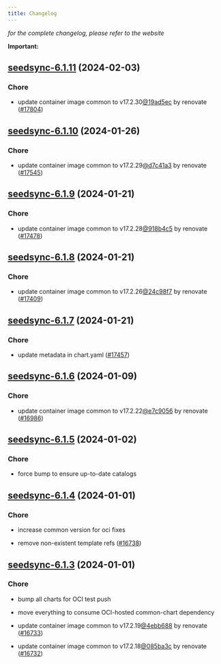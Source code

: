 ```yaml
---
title: Changelog
---
```



*for the complete changelog, please refer to the website*

**Important:**



## [seedsync-6.1.11](https://github.com/truecharts/charts/compare/seedsync-6.1.10...seedsync-6.1.11) (2024-02-03)

### Chore



- update container image common to v17.2.30[@19ad5ec](https://github.com/19ad5ec) by renovate ([#17804](https://github.com/truecharts/charts/issues/17804))


## [seedsync-6.1.10](https://github.com/truecharts/charts/compare/seedsync-6.1.9...seedsync-6.1.10) (2024-01-26)

### Chore



- update container image common to v17.2.29[@d7c41a3](https://github.com/d7c41a3) by renovate ([#17545](https://github.com/truecharts/charts/issues/17545))


## [seedsync-6.1.9](https://github.com/truecharts/charts/compare/seedsync-6.1.8...seedsync-6.1.9) (2024-01-21)

### Chore



- update container image common to v17.2.28[@918b4c5](https://github.com/918b4c5) by renovate ([#17478](https://github.com/truecharts/charts/issues/17478))


## [seedsync-6.1.8](https://github.com/truecharts/charts/compare/seedsync-6.1.7...seedsync-6.1.8) (2024-01-21)

### Chore



- update container image common to v17.2.26[@24c98f7](https://github.com/24c98f7) by renovate ([#17409](https://github.com/truecharts/charts/issues/17409))


## [seedsync-6.1.7](https://github.com/truecharts/charts/compare/seedsync-6.1.6...seedsync-6.1.7) (2024-01-21)

### Chore



- update metadata in chart.yaml ([#17457](https://github.com/truecharts/charts/issues/17457))




## [seedsync-6.1.6](https://github.com/truecharts/charts/compare/seedsync-6.1.5...seedsync-6.1.6) (2024-01-09)

### Chore



- update container image common to v17.2.22[@e7c9056](https://github.com/e7c9056) by renovate ([#16986](https://github.com/truecharts/charts/issues/16986))


## [seedsync-6.1.5](https://github.com/truecharts/charts/compare/seedsync-6.1.4...seedsync-6.1.5) (2024-01-02)

### Chore



- force bump to ensure up-to-date catalogs


## [seedsync-6.1.4](https://github.com/truecharts/charts/compare/seedsync-6.1.3...seedsync-6.1.4) (2024-01-01)

### Chore



- increase common version for oci fixes

- remove non-existent template refs ([#16738](https://github.com/truecharts/charts/issues/16738))


## [seedsync-6.1.3](https://github.com/truecharts/charts/compare/seedsync-6.1.0...seedsync-6.1.3) (2024-01-01)

### Chore



- bump all charts for OCI test push

- move everything to consume OCI-hosted common-chart dependency

- update container image common to v17.2.19[@4ebb688](https://github.com/4ebb688) by renovate ([#16733](https://github.com/truecharts/charts/issues/16733))

- update container image common to v17.2.18[@085ba3c](https://github.com/085ba3c) by renovate ([#16732](https://github.com/truecharts/charts/issues/16732))